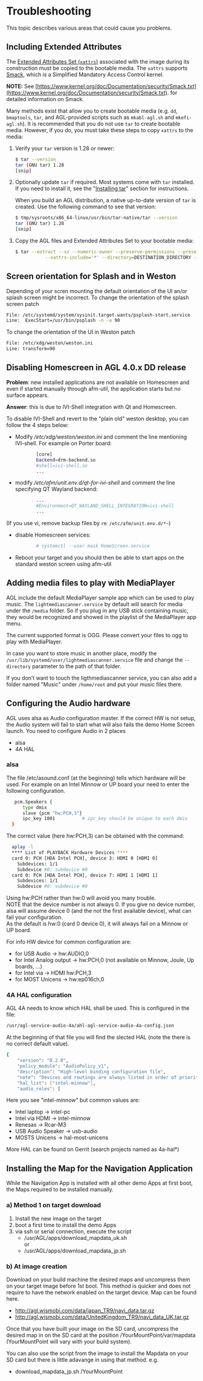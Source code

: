 # Troubleshooting

This topic describes various areas that could cause you problems. 

## Including Extended Attributes

The
[Extended Attributes Set (`xattrs`)](https://linux-audit.com/using-xattrs-extended-attributes-on-linux/)
associated with the image during its construction must be copied to
the bootable media.
The `xattrs` supports
[Smack](https://en.wikipedia.org/wiki/Smack_(software)), which is a
Simplified Mandatory Access Control kernel.

**NOTE:** See
  [https://www.kernel.org/doc/Documentation/security/Smack.txt](https://www.kernel.org/doc/Documentation/security/Smack.txt).
  for detailed information on Smack.

Many methods exist that allow you to create bootable media (e.g. `dd`, `bmaptools`,
`tar`, and AGL-provided scripts such as `mkabl-agl.sh` and `mkefi-agl.sh`).
It is recommended that you do not use `tar` to create bootable media.
However, if you do, you must take these steps to copy `xattrs` to the media:

1. Verify your `tar` version is 1.28 or newer:

   ```bash
   $ tar --version
   tar (GNU tar) 1.28
   [snip]
   ```

2. Optionally update `tar` if required.
   Most systems come with `tar` installed.
   If you need to install it, see the
   "[Installing tar](https://www.howtoforge.com/tutorial/linux-tar-command/#installing-tar)"
   section for instructions.

   When you build an AGL distribution, a native up-to-date version of
   `tar` is created.
   Use the following command to see that version:

   ```bash
   $ tmp/sysroots/x86_64-linux/usr/bin/tar-native/tar --version
   tar (GNU tar) 1.28
   [snip]
   ```

3. Copy the AGL files and Extended Attributes Set to your bootable media:

   ```bash
   $ tar --extract --xz --numeric-owner --preserve-permissions --preserve-order --totals \
              --xattrs-include='*' --directory=DESTINATION_DIRECTORY --file=agl-demo-platform.....tar.xz
   ```

## Screen orientation for Splash and in Weston

Depending of your scren mounting the default orientation of the UI an/or splash screen might be incorrect.
To change the orientation of the splash screen patch

```bash
File: /etc/systemd/system/sysinit.target.wants/psplash-start.service
Line:  ExecStart=/usr/bin/psplash -n -a 90
```

To change the orientation of the UI in Weston patch

```bash
File: /etc/xdg/weston/weston.ini
Line: transform=90
```

## Disabling Homescreen in AGL 4.0.x DD release

**Problem**: new installed applications are not available on Homescreen and even if started manually through afm-util, the application starts but no surface appears.

**Answer**: this is due to IVI-Shell integration with Qt and Homescreen.

To disable IVI-Shell and revert to the "plain old" weston desktop, you can follow the 4 steps below:

* Modify */etc/xdg/weston/weston.ini* and comment the line mentioning IVI-shell. For example on Porter board:

```bash
           [core]
           backend=drm-backend.so
           #shell=ivi-shell.so
           ...
```

* modify */etc/afm/unit.env.d/qt-for-ivi-shell* and comment the line specifying QT Wayland backend:

```bash
           ...
           #Environment=QT_WAYLAND_SHELL_INTEGRATION=ivi-shell
           ...
```

(If you use vi, remove backup files by `rm /etc/afm/unit.env.d/*~`)

* disable Homescreen services:

```bash
           # systemctl --user mask HomeScreen.service
```

* Reboot your target and you should then be able to start apps on the standard weston screen using afm-util

## Adding media files to play with MediaPlayer

AGL include the default MediaPlayer sample app which can be used to play music. The `lightmediascanner.service` by default will search for media under the `/media` folder. So if you plug in any USB stick containing music, they would be recognized and showed in the playlist of the MediaPlayer app menu.

The current supported format is OGG. Please convert your files to ogg to play with MediaPlayer.

In case you want to store music in another place, modify the `/usr/lib/systemd/user/lightmediascanner.service` file and change the `--directory` parameter to the path of that folder.

If you don’t want to touch the ligthmediascanner service, you can also add a folder named "Music" under `/home/root` and put your music files there.

## Configuring the Audio hardware

AGL uses alsa as Audio configuration master. If the correct HW is not setup, the Audio system will fail to start what will also fails the demo Home Screen launch.
You need to configure Audio in 2 places

* alsa
* 4A HAL

### alsa

 The file /etc/asound.conf (at the beginning) tells which hardware will be used.
 For example on an Intel Minnow or UP board your need to enter the following configuration.

```bash
   pcm.Speakers {
      type dmix
      slave {pcm "hw:PCH,3"}
      ipc_key 1001          # ipc_key should be unique to each dmix
  }
```

The correct value (here hw:PCH,3) can be obtained with the command:

```bash
  aplay -l
  **** List of PLAYBACK Hardware Devices ****
  card 0: PCH [HDA Intel PCH], device 3: HDMI 0 [HDMI 0]
    Subdevices: 1/1
    Subdevice #0: subdevice #0
  card 0: PCH [HDA Intel PCH], device 7: HDMI 1 [HDMI 1]
    Subdevices: 1/1
    Subdevice #0: subdevice #0
```

Using hw:PCH rather than hw:0 will avoid you many trouble.\
NOTE that the device number is not always 0. If you give no device number, alsa will assume device 0 (and the not the first available device), what can fail your configuration.\
As the default is hw:0 (card 0 device 0), it will always fail on a Minnow or UP board.

For info HW device for common configuration are:

* for USB Audio -> hw:AUDIO,0
* for Intel Analog output -> hw:PCH,0 (not available on Minnow, Joule, Up boards, ...)
* for Intel via -> HDMI hw:PCH,3
* for MOST Unicens -> hw:ep016ch,0

### 4A HAL configuration

AGL 4A needs to know which HAL shall be used. This is configured in the file:

```bash
/usr/agl-service-audio-4a/ahl-agl-service-audio-4a-config.json
```

At the beginning of that file you will find the slected HAL (note the there is no correct default value).

```bash
{
    "version": "0.2.0",
    "policy_module": "AudioPolicy_v1",
    "description": "High-level binding configuration file",
    "note": "Devices and routings are always listed in order of priority (for device selection rules)",
    "hal_list": ["intel-minnow"],
    "audio_roles": [
```

Here you see "intel-minnow" but common values are:

* Intel laptop -> intel-pc
* Intel via HDMI -> intel-minnow
* Renesas -> Rcar-M3
* USB Audio Speaker -> usb-audio
* MOSTS Unicens -> hal-most-unicens

More HAL can be found on Gerrit (search projects named as 4a-hal*)

## Installing the Map for the Navigation Application

While the Navigation App is installed with all other demo Apps at first boot, the Maps required to be installed manually.

### a) Method 1 on target download

 1. Install the new image on the target
 2. boot a first time to install the demo Apps
 3. via ssh or serial connection, execute the script
    * /usr/AGL/apps/download_mapdata_uk.sh\
    or
    * /usr/AGL/apps/download_mapdata_jp.sh

### b) At image creation

Download on your build machine the desired maps and uncompress them on your target image before 1st boot.
This method is quicker and does not require to have the network enabled on the target device.
Map can be found here.

* <http://agl.wismobi.com/data/japan_TR9/navi_data.tar.gz>
* <http://agl.wismobi.com/data/UnitedKingdom_TR9/navi_data_UK.tar.gz>

Once that you have built your image on the SD card, uncompress the desired map in on the SD card at the position /YourMountPoint/var/mapdata\
(YourMountPoint will vary with your build system).

You can also use the script from the image to install the Mapdata on your SD card but there is little adavange in using that method. e.g.

* download_mapdata_jp.sh /YourMountPoint
